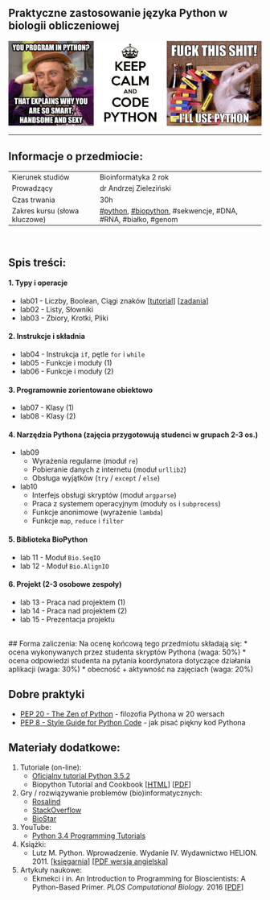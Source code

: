 ## Praktyczne zastosowanie języka Python w biologii obliczeniowej

![Funny intro image](images/funny_intro.png)

---

## Informacje o przedmiocie:

<table>
  <tbody> 
    <tr>
      <td>Kierunek studiów</td>
      <td>Bioinformatyka 2 rok</td>
    </tr>
    <tr>
      <td>Prowadzący</td>
      <td>dr Andrzej Zieleziński</td>
    </tr>
    <tr>
      <td>Czas trwania</td>
      <td>30h</td>
    </tr>
    <tr>
      <td>Zakres kursu (słowa kluczowe)</td>
      <td>
        <a href="https://www.python.org" target="_blank">#python</a>, 
        <a href="http://biopython.org" target="_blank">#biopython</a>, #sekwencje, #DNA, #RNA, #białko, #genom</td>
    </tr>
  </tbody>
</table>

<br>

## Spis treści:

#### 1. Typy i operacje
* lab01 - Liczby, Boolean, Ciągi znaków [[tutorial](./lectures/L01-numbers_bool_strings.ipynb)] [[zadania](./exercises/Ex01.md)]
* lab02 - Listy, Słowniki
* lab03 - Zbiory, Krotki, Pliki

#### 2. Instrukcje i składnia
* lab04 - Instrukcja `if`, pętle `for` i `while`
* lab05 - Funkcje i moduły (1)
* lab06 - Funkcje i moduły (2)

#### 3. Programownie zorientowane obiektowo
* lab07 - Klasy (1) 
* lab08 - Klasy (2)

#### 4. Narzędzia Pythona (zajęcia przygotowują studenci w grupach 2-3 os.)
* lab09
    * Wyrażenia regularne (moduł `re`)
    * Pobieranie danych z internetu (moduł `urllib2`)
    * Obsługa wyjątków (`try` / `except` / `else`)
* lab10
    * Interfejs obsługi skryptów (moduł `argparse`)
    * Praca z systemem operacyjnym (moduły `os` i `subprocess`)
    * Funkcje anonimowe (wyrażenie `lambda`)
    * Funkcje `map`, `reduce` i `filter`

#### 5. Biblioteka BioPython
* lab 11 - Moduł `Bio.SeqIO`
* lab 12 - Moduł `Bio.AlignIO`

#### 6. Projekt (2-3 osobowe zespoły)
* lab 13 - Praca nad projektem (1)
* lab 14 - Praca nad projektem (2)
* lab 15 - Prezentacja projektu


<br>
## Forma zaliczenia:
Na ocenę końcową tego przedmiotu składają się:
* ocena wykonywanych przez studenta skryptów Pythona (waga: 50%)
* ocena odpowiedzi studenta na pytania koordynatora dotyczące działania aplikacji (waga: 30%)
* obecność + aktywność na zajęciach (waga: 20%)

## Dobre praktyki
* [PEP 20 - The Zen of Python](https://www.python.org/dev/peps/pep-0020/) - filozofia Pythona w 20 wersach
* [PEP 8 - Style Guide for Python Code](https://www.python.org/dev/peps/pep-0008/) - jak pisać piękny kod Pythona

## Materiały dodatkowe:
1. Tutoriale (on-line):
   * [Oficjalny tutorial Python 3.5.2](https://docs.python.org/3/tutorial/)
   * Biopython Tutorial and Cookbook [[HTML](http://biopython.org/DIST/docs/tutorial/Tutorial.html)] [[PDF](http://biopython.org/DIST/docs/tutorial/Tutorial.pdf)]
2. Gry / rozwiązywanie problemów (bio)informatycznych:
   * [Rosalind](http://rosalind.info/problems/list-view/)
   * [StackOverflow](http://stackoverflow.com)
   * [BioStar](https://www.biostars.org)
3. YouTube:
   * [Python 3.4 Programming Tutorials](https://www.youtube.com/playlist?list=PL6gx4Cwl9DGAcbMi1sH6oAMk4JHw91mC_)
4. Książki:
   * Lutz M. Python. Wprowadzenie. Wydanie IV. Wydawnictwo HELION. 2011. [[księgarnia](http://helion.pl/ksiazki/python-wprowadzenie-wydanie-iv-mark-lutz,pytho4.htm)] [[PDF wersja angielska](http://stock.ethop.org/pdf/python/Learning%20Python,%205th%20Edition.pdf)]
5. Artykuły naukowe:
   * Ekmekci i in. An Introduction to Programming for Bioscientists: A Python-Based Primer. *PLOS Computational Biology*. 2016 [[PDF](http://journals.plos.org/ploscompbiol/article/asset?id=10.1371%2Fjournal.pcbi.1004867.PDF)]